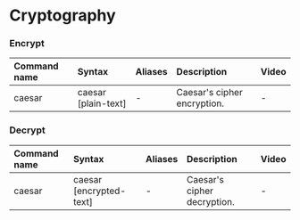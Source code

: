 # Cryptography

### **Encrypt**

| Command name | Syntax | Aliases | Description | Video |
| :--- | :--- | :--- | :--- | :--- |
| caesar | caesar \[plain-text\] | - | Caesar's cipher encryption. | - |

### **Decrypt**

| Command name | Syntax | Aliases | Description | Video |
| :--- | :--- | :--- | :--- | :--- |
| caesar | caesar \[encrypted-text\] | - | Caesar's cipher decryption. | - |


